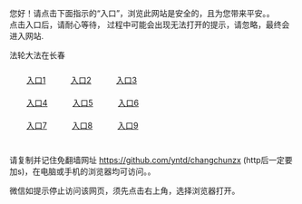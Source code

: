 您好！请点击下面指示的“入口”，浏览此网站是安全的，且为您带来平安。。 <br/>
点击入口后，请耐心等待， 过程中可能会出现无法打开的提示，请忽略，最终会进入网站. </br>

法轮大法在长春<br/>
<div style="padding:10px"><a style="margin:20px" target="_blank" href="https://djsb9p4bl6qaj.cloudfront.net/2Qpsp?zvmufutp" id="ccLink1" rel="nofollow">入口1</a> <a target="_blank" style="margin:20px" href="https://dyme9rhbr2tk1.cloudfront.net/2Qpsp?vitmj" id="ccLink2" rel="nofollow">入口2</a> <a style="margin:20px" target="_blank" href="https://d3scs3nrv5nr2r.cloudfront.net/2Qpsp?xvigad" id="ccLink3" rel="nofollow">入口3</a></div>

<div style="padding:10px" ><a style="margin:20px" target="_blank" href="https://djsb9p4bl6qaj.cloudfront.net/2Qpsp?zvmufutp" id="ccLink4" rel="nofollow">入口4</a> <a style="margin:20px" href="https://dyme9rhbr2tk1.cloudfront.net/2Qpsp?vitmj" target="_blank" id="ccLink5" rel="nofollow">入口5</a> <a style="margin:20px" href="https://d3scs3nrv5nr2r.cloudfront.net/2Qpsp?xvigad" target="_blank" id="ccLink6" rel="nofollow">入口6</a></div>

<div style="padding:10px"><a style="margin:20px" target="_blank" href="https://djsb9p4bl6qaj.cloudfront.net/2Qpsp?zvmufutp" id="ccLink7" rel="nofollow">入口7</a> <a style="margin:20px" href="https://dyme9rhbr2tk1.cloudfront.net/2Qpsp?vitmj" target="_blank" id="ccLink8" rel="nofollow">入口8</a> <a style="margin:20px" target="_blank" href="https://d3scs3nrv5nr2r.cloudfront.net/2Qpsp?xvigad" id="ccLink9" rel="nofollow">入口9</a></div>

<br/>



请复制并记住免翻墙网址 https://github.com/yntd/changchunzx (http后一定要加s)，在电脑或手机的浏览器均可访问。。<br/>

微信如提示停止访问该网页，须先点击右上角，选择浏览器打开。
